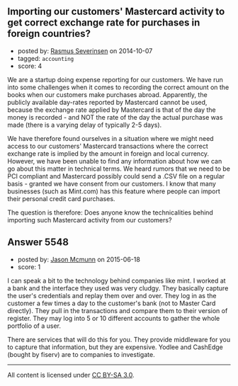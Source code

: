 ## Importing our customers' Mastercard activity to get correct exchange rate for purchases in foreign countries?

- posted by: [Rasmus Severinsen](https://stackexchange.com/users/5103633/rasmus-severinsen) on 2014-10-07
- tagged: `accounting`
- score: 4

We are a startup doing expense reporting for our customers. We have run into some challenges when it comes to recording the correct amount on the books when our customers make purchases abroad. Apparently, the publicly available day-rates reported by Mastercard cannot be used, because the exchange rate applied by Mastercard is that of the day the money is recorded - and NOT the rate of the day the actual purchase was made (there is a varying delay of typically 2-5 days). 

We have therefore found ourselves in a situation where we might need access to our customers' Mastercard transactions where the correct exchange rate is implied by the amount in foreign and local currency. However, we have been unable to find any information about how we can go about this matter in technical terms. We heard rumors that we need to be PCI compliant and Mastercard possibly could send a .CSV file on a regular basis - granted we have consent from our customers. I know that many businesses (such as Mint.com) has this feature where people can import their personal credit card purchases.

The question is therefore: Does anyone know the technicalities behind importing such Mastercard activity from our customers? 


## Answer 5548

- posted by: [Jason Mcmunn](https://stackexchange.com/users/5429346/jason-mcmunn) on 2015-06-18
- score: 1

I can speak a bit to the technology behind companies like mint.  I worked at a bank and the interface they used was very cludgy. They basically capture the user's credentials and replay them over and over.  They log in as the customer a few times a day to the customer's bank (not to Master Card directly).  They pull in the transactions and compare them to their version of register.  They may log into 5 or 10 different accounts to gather the whole portfolio of a user.

There are services that will do this for you. They provide middleware for you to capture that information, but they are expensive.  Yodlee and CashEdge (bought by fiserv) are to companies to investigate.



---

All content is licensed under [CC BY-SA 3.0](https://creativecommons.org/licenses/by-sa/3.0/).

